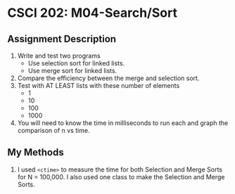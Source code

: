 # CSCI 202: M04-Search/Sort

## Assignment Description
1. Write and test two programs
    - Use selection sort for linked lists.
    - Use merge sort for linked lists. 
2. Compare the efficiency between the merge and selection sort.
3. Test with AT LEAST lists with these number of elements
    - 1
    - 10
    - 100
    - 1000
4. You will need to know the time in milliseconds to run each and graph the comparison of n vs time.

## My Methods
1. I used `<ctime>` to measure the time for both Selection and Merge Sorts for N = 100,000. I also used one class to make the Selection and Merge Sorts. 
